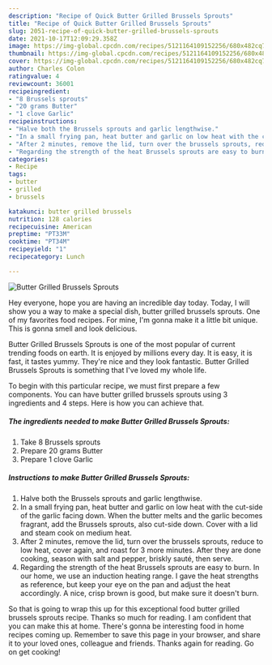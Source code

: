 ```yaml
---
description: "Recipe of Quick Butter Grilled Brussels Sprouts"
title: "Recipe of Quick Butter Grilled Brussels Sprouts"
slug: 2051-recipe-of-quick-butter-grilled-brussels-sprouts
date: 2021-10-17T12:09:29.358Z
image: https://img-global.cpcdn.com/recipes/5121164109152256/680x482cq70/butter-grilled-brussels-sprouts-recipe-main-photo.jpg
thumbnail: https://img-global.cpcdn.com/recipes/5121164109152256/680x482cq70/butter-grilled-brussels-sprouts-recipe-main-photo.jpg
cover: https://img-global.cpcdn.com/recipes/5121164109152256/680x482cq70/butter-grilled-brussels-sprouts-recipe-main-photo.jpg
author: Charles Colon
ratingvalue: 4
reviewcount: 36001
recipeingredient:
- "8 Brussels sprouts"
- "20 grams Butter"
- "1 clove Garlic"
recipeinstructions:
- "Halve both the Brussels sprouts and garlic lengthwise."
- "In a small frying pan, heat butter and garlic on low heat with the cut-side of the garlic facing down. When the butter melts and the garlic becomes fragrant, add the Brussels sprouts, also cut-side down. Cover with a lid and steam cook on medium heat."
- "After 2 minutes, remove the lid, turn over the brussels sprouts, reduce to low heat, cover again, and roast for 3 more minutes. After they are done cooking, season with salt and pepper, briskly sauté, then serve."
- "Regarding the strength of the heat Brussels sprouts are easy to burn. In our home, we use an induction heating range. I gave the heat strengths as reference, but keep your eye on the pan and adjust the heat accordingly. A nice, crisp brown is good, but make sure it doesn&#39;t burn."
categories:
- Recipe
tags:
- butter
- grilled
- brussels

katakunci: butter grilled brussels 
nutrition: 128 calories
recipecuisine: American
preptime: "PT33M"
cooktime: "PT34M"
recipeyield: "1"
recipecategory: Lunch

---
```



![Butter Grilled Brussels Sprouts](https://img-global.cpcdn.com/recipes/5121164109152256/680x482cq70/butter-grilled-brussels-sprouts-recipe-main-photo.jpg)

Hey everyone, hope you are having an incredible day today. Today, I will show you a way to make a special dish, butter grilled brussels sprouts. One of my favorites food recipes. For mine, I'm gonna make it a little bit unique. This is gonna smell and look delicious.

Butter Grilled Brussels Sprouts is one of the most popular of current trending foods on earth. It is enjoyed by millions every day. It is easy, it is fast, it tastes yummy. They're nice and they look fantastic. Butter Grilled Brussels Sprouts is something that I've loved my whole life.




To begin with this particular recipe, we must first prepare a few components. You can have butter grilled brussels sprouts using 3 ingredients and 4 steps. Here is how you can achieve that.

<!--inarticleads1-->

##### The ingredients needed to make Butter Grilled Brussels Sprouts:

1. Take 8 Brussels sprouts
1. Prepare 20 grams Butter
1. Prepare 1 clove Garlic




<!--inarticleads2-->

##### Instructions to make Butter Grilled Brussels Sprouts:

1. Halve both the Brussels sprouts and garlic lengthwise.
1. In a small frying pan, heat butter and garlic on low heat with the cut-side of the garlic facing down. When the butter melts and the garlic becomes fragrant, add the Brussels sprouts, also cut-side down. Cover with a lid and steam cook on medium heat.
1. After 2 minutes, remove the lid, turn over the brussels sprouts, reduce to low heat, cover again, and roast for 3 more minutes. After they are done cooking, season with salt and pepper, briskly sauté, then serve.
1. Regarding the strength of the heat Brussels sprouts are easy to burn. In our home, we use an induction heating range. I gave the heat strengths as reference, but keep your eye on the pan and adjust the heat accordingly. A nice, crisp brown is good, but make sure it doesn&#39;t burn.




So that is going to wrap this up for this exceptional food butter grilled brussels sprouts recipe. Thanks so much for reading. I am confident that you can make this at home. There's gonna be interesting food in home recipes coming up. Remember to save this page in your browser, and share it to your loved ones, colleague and friends. Thanks again for reading. Go on get cooking!
